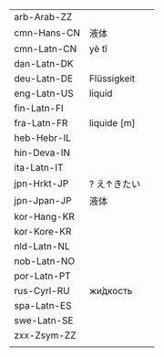 | | | |
|-|-|-|
| arb-Arab-ZZ |  |  |
| cmn-Hans-CN | 液体 |  |
| cmn-Latn-CN | yè tǐ |  |
| dan-Latn-DK |  |  |
| deu-Latn-DE | Flüssigkeit |  |
| eng-Latn-US | liquid |  |
| fin-Latn-FI |  |  |
| fra-Latn-FR | liquide [m] |  |
| heb-Hebr-IL |  |  |
| hin-Deva-IN |  |  |
| ita-Latn-IT |  |  |
| jpn-Hrkt-JP | ? え↑きたい |  |
| jpn-Jpan-JP | 液体 |  |
| kor-Hang-KR |  |  |
| kor-Kore-KR |  |  |
| nld-Latn-NL |  |  |
| nob-Latn-NO |  |  |
| por-Latn-PT |  |  |
| rus-Cyrl-RU | жи́дкость |  |
| spa-Latn-ES |  |  |
| swe-Latn-SE |  |  |
| zxx-Zsym-ZZ |  |  |
|  |  |  |
